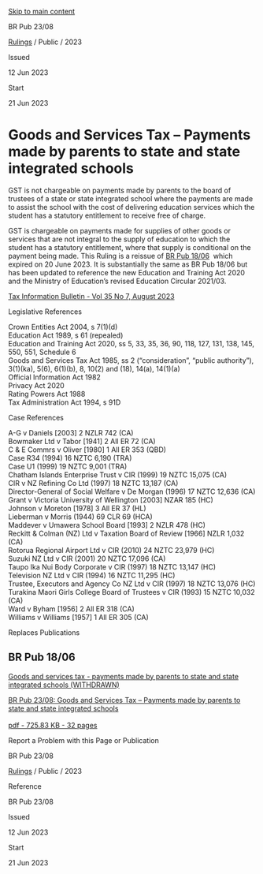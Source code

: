 [Skip to main content](#main-content-tt)

BR Pub 23/08

[Rulings](/publications#f-ttTypeFacet=Rulings%7CProduct,Rulings%7CPublic&sort=%40irscttissuedatetime%20descending&numberOfResults=25)
 / Public / 2023

Issued

12 Jun 2023

Start

21 Jun 2023

Goods and Services Tax – Payments made by parents to state and state integrated schools
=======================================================================================

GST is not chargeable on payments made by parents to the board of trustees of a state or state integrated school where the payments are made to assist the school with the cost of delivering education services which the student has a statutory entitlement to receive free of charge.

GST is chargeable on payments made for supplies of other goods or services that are not integral to the supply of education to which the student has a statutory entitlement, where that supply is conditional on the payment being made. This Ruling is a reissue of [BR Pub 18/06](/rulings/public/br-pub-1806-goods-and-services-tax-payments-made-by-parents-to-state-and-state-integrated-schools)
 which expired on 20 June 2023. It is substantially the same as BR Pub 18/06 but has been updated to reference the new Education and Training Act 2020 and the Ministry of Education’s revised Education Circular 2021/03.

[Tax Information Bulletin - Vol 35 No 7, August 2023](/tib/volume-35---2023/tib-vol35-no7)

Legislative References

Crown Entities Act 2004, s 7(1)(d)  
Education Act 1989, s 61 (repealed)  
Education and Training Act 2020, ss 5, 33, 35, 36, 90, 118, 127, 131, 138, 145, 550, 551, Schedule 6  
Goods and Services Tax Act 1985, ss 2 (“consideration”, “public authority”), 3(1)(ka), 5(6), 6(1)(b), 8, 10(2) and (18), 14(a), 14(1)(a)  
Official Information Act 1982  
Privacy Act 2020  
Rating Powers Act 1988  
Tax Administration Act 1994, s 91D

Case References

A-G v Daniels \[2003\] 2 NZLR 742 (CA)  
Bowmaker Ltd v Tabor \[1941\] 2 All ER 72 (CA)  
C & E Commrs v Oliver \[1980\] 1 All ER 353 (QBD)  
Case R34 (1994) 16 NZTC 6,190 (TRA)  
Case U1 (1999) 19 NZTC 9,001 (TRA)  
Chatham Islands Enterprise Trust v CIR (1999) 19 NZTC 15,075 (CA)  
CIR v NZ Refining Co Ltd (1997) 18 NZTC 13,187 (CA)  
Director-General of Social Welfare v De Morgan (1996) 17 NZTC 12,636 (CA)  
Grant v Victoria University of Wellington \[2003\] NZAR 185 (HC)  
Johnson v Moreton \[1978\] 3 All ER 37 (HL)  
Lieberman v Morris (1944) 69 CLR 69 (HCA)  
Maddever v Umawera School Board \[1993\] 2 NZLR 478 (HC)  
Reckitt & Colman (NZ) Ltd v Taxation Board of Review \[1966\] NZLR 1,032 (CA)  
Rotorua Regional Airport Ltd v CIR (2010) 24 NZTC 23,979 (HC)  
Suzuki NZ Ltd v CIR (2001) 20 NZTC 17,096 (CA)  
Taupo Ika Nui Body Corporate v CIR (1997) 18 NZTC 13,147 (HC)  
Television NZ Ltd v CIR (1994) 16 NZTC 11,295 (HC)  
Trustee, Executors and Agency Co NZ Ltd v CIR (1997) 18 NZTC 13,076 (HC)  
Turakina Maori Girls College Board of Trustees v CIR (1993) 15 NZTC 10,032 (CA)  
Ward v Byham \[1956\] 2 All ER 318 (CA)  
Williams v Williams \[1957\] 1 All ER 305 (CA)

Replaces Publications

BR Pub 18/06
------------

[Goods and services tax - payments made by parents to state and state integrated schools (WITHDRAWN)](/rulings/public/br-pub-1806-goods-and-services-tax-payments-made-by-parents-to-state-and-state-integrated-schools "BR Pub 18/06 - Goods and services tax - payments made by parents to state and state integrated schools")

[BR Pub 23/08: Goods and Services Tax – Payments made by parents to state and state integrated schools\
\
pdf \- 725.83 KB \- 32 pages](/-/media/project/ir/tt/pdfs/rulings/public/2023/br-pub-23-08.pdf?modified=20230721012447&modified=20230721012447 "BR Pub 23/08: Goods and Services Tax – Payments made by parents to state and state integrated schools")

Report a Problem with this Page or Publication

BR Pub 23/08

[Rulings](/publications#f-ttTypeFacet=Rulings%7CProduct,Rulings%7CPublic&sort=%40irscttissuedatetime%20descending&numberOfResults=25)
 / Public / 2023

Reference

BR Pub 23/08

Issued

12 Jun 2023

Start

21 Jun 2023